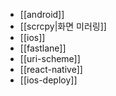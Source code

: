 - [[android]]
- [[scrcpy|화면 미러링]]
- [[ios]]
- [[fastlane]]
- [[uri-scheme]]
- [[react-native]]
- [[ios-deploy]]
